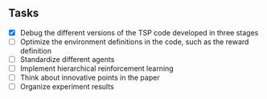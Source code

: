 ## Tasks

- [x] Debug the different versions of the TSP code developed in three stages
- [ ] Optimize the environment definitions in the code, such as the reward definition
- [ ] Standardize different agents
- [ ] Implement hierarchical reinforcement learning
- [ ] Think about innovative points in the paper
- [ ] Organize experiment results
